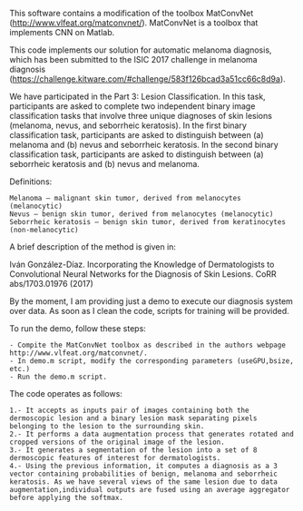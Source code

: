 This software contains a modification of the toolbox MatConvNet (http://www.vlfeat.org/matconvnet/). MatConvNet is a toolbox that implements CNN on Matlab. 

This code implements our solution for automatic melanoma diagnosis, which has been submitted to the ISIC 2017 challenge in melanoma diagnosis (https://challenge.kitware.com/#challenge/583f126bcad3a51cc66c8d9a). 

We have participated in the Part 3: Lesion Classification. In this task, participants are asked to complete two independent binary image classification tasks that involve three unique diagnoses of skin lesions (melanoma, nevus, and seborrheic keratosis). In the first binary classification task, participants are asked to distinguish between (a) melanoma and (b) nevus and seborrheic keratosis. In the second binary classification task, participants are asked to distinguish between (a) seborrheic keratosis and (b) nevus and melanoma.

Definitions:

    Melanoma – malignant skin tumor, derived from melanocytes (melanocytic)
    Nevus – benign skin tumor, derived from melanocytes (melanocytic)
    Seborrheic keratosis – benign skin tumor, derived from keratinocytes (non-melanocytic)

A brief description of the method is given in:

Iván González-Díaz. Incorporating the Knowledge of Dermatologists to Convolutional Neural Networks for the Diagnosis of Skin Lesions. CoRR abs/1703.01976 (2017)

By the moment, I am providing just a demo to execute our diagnosis system over data. As soon as I clean the code, scripts for training will be provided.

To run the demo, follow these steps:

	- Compite the MatConvNet toolbox as described in the authors webpage http://www.vlfeat.org/matconvnet/.
	- In demo.m script, modify the corresponding parameters (useGPU,bsize, etc.)
	- Run the demo.m script.

The code operates as follows:

	1.- It accepts as inputs pair of images containing both the dermoscopic lesion and a binary lesion mask separating pixels belonging to the lesion to the surrounding skin.
	2.- It performs a data augmentation process that generates rotated and cropped versions of the original image of the lesion.
	3.- It generates a segmentation of the lesion into a set of 8 dermoscopic features of interest for dermatologists.
	4.- Using the previous information, it computes a diagnosis as a 3 vector containing probabilities of benign, melanoma and seborrheic keratosis. As we have several views of the same lesion due to data augmentation,individual outputs are fused using an average aggregator before applying the softmax. 







